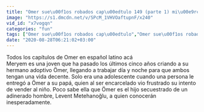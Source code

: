 ```yaml
---
title: "Omer sue\u00f1os robados cap\u00edtulo 149 (parte 1) mi\u00e9rcoles 19 de agosto del 2020 completo en espa\u00f1ol latino"
image: "https://s1.dmcdn.net/v/SPcM_1VHVOaftupnF/x240"
vid_id: "x7vogqn"
categories: "fun"
tags: ["Omer sue\u00f1os robados cap\u00edtulo","Omer sue\u00f1os robados cap\u00edtulo de hoy","Omer sue\u00f1os robados cap\u00edtulo de ayer"]
date: "2020-08-28T06:21:02+03:00"
---
```

Todos los capítulos de Omer en español latino acá   <br>Meryem es una joven que ha pasado los últimos cinco años criando a su hermano adoptivo Ömer, llegando a trabajar día y noche para que ambos tengan una vida decente. Solo era una adolescente cuando una persona le entregó a Ömer a su papá, quien al ser encarcelado vio frustrado su intento de vender al niño. Poco sabe ella que Ömer es el hijo secuestrado de un adinerado hombre, Levent Metehanoğlu, a quien conocerán inesperadamente.
